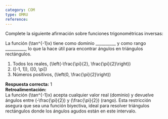 ```yaml
---
category: COM
type: OMRU
reference:
---
```


Complete la siguiente afirmación sobre funciones trigonométricas inversas:

La función \(\tan^{-1}x\) tiene como dominio __________ y como rango __________, lo que la hace útil para encontrar ángulos en triángulos rectángulos.

1. Todos los reales, \(\left(-\frac{\pi}{2}, \frac{\pi}{2}\right)\)
2. \([-1, 1]\), \([0, \pi]\)
3. Números positivos, \(\left(0, \frac{\pi}{2}\right)\)

**Respuesta correcta:** 1  
**Retroalimentación:**  
La función \(\tan^{-1}x\) acepta cualquier valor real (dominio) y devuelve ángulos entre \(-\frac{\pi}{2}\) y \(\frac{\pi}{2}\) (rango). Esta restricción asegura que sea una función biyectiva, ideal para resolver triángulos rectángulos donde los ángulos agudos están en este intervalo.
